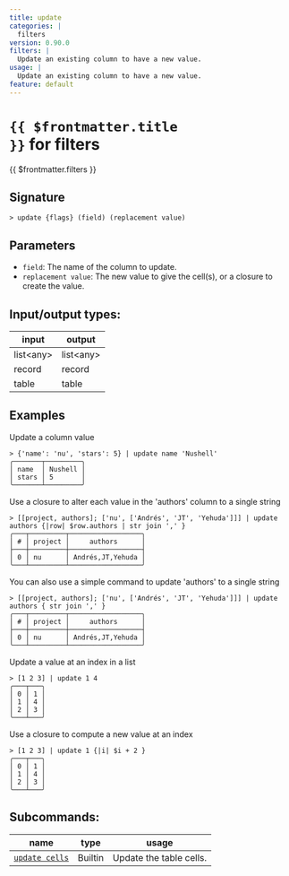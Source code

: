 ```yaml
---
title: update
categories: |
  filters
version: 0.90.0
filters: |
  Update an existing column to have a new value.
usage: |
  Update an existing column to have a new value.
feature: default
---
```


<!-- This file is automatically generated. Please edit the command in https://github.com/nushell/nushell instead. -->

# <code>{{ $frontmatter.title }}</code> for filters

<div class='command-title'>{{ $frontmatter.filters }}</div>

## Signature

`> update {flags} (field) (replacement value)`

## Parameters

- `field`: The name of the column to update.
- `replacement value`: The new value to give the cell(s), or a closure to create the value.

## Input/output types:

| input       | output      |
| ----------- | ----------- |
| list\<any\> | list\<any\> |
| record      | record      |
| table       | table       |

## Examples

Update a column value

```nushell
> {'name': 'nu', 'stars': 5} | update name 'Nushell'
╭───────┬─────────╮
│ name  │ Nushell │
│ stars │ 5       │
╰───────┴─────────╯
```

Use a closure to alter each value in the 'authors' column to a single string

```nushell
> [[project, authors]; ['nu', ['Andrés', 'JT', 'Yehuda']]] | update authors {|row| $row.authors | str join ',' }
╭───┬─────────┬──────────────────╮
│ # │ project │     authors      │
├───┼─────────┼──────────────────┤
│ 0 │ nu      │ Andrés,JT,Yehuda │
╰───┴─────────┴──────────────────╯

```

You can also use a simple command to update 'authors' to a single string

```nushell
> [[project, authors]; ['nu', ['Andrés', 'JT', 'Yehuda']]] | update authors { str join ',' }
╭───┬─────────┬──────────────────╮
│ # │ project │     authors      │
├───┼─────────┼──────────────────┤
│ 0 │ nu      │ Andrés,JT,Yehuda │
╰───┴─────────┴──────────────────╯

```

Update a value at an index in a list

```nushell
> [1 2 3] | update 1 4
╭───┬───╮
│ 0 │ 1 │
│ 1 │ 4 │
│ 2 │ 3 │
╰───┴───╯

```

Use a closure to compute a new value at an index

```nushell
> [1 2 3] | update 1 {|i| $i + 2 }
╭───┬───╮
│ 0 │ 1 │
│ 1 │ 4 │
│ 2 │ 3 │
╰───┴───╯

```

## Subcommands:

| name                                             | type    | usage                   |
| ------------------------------------------------ | ------- | ----------------------- |
| [`update cells`](/commands/docs/update_cells) | Builtin | Update the table cells. |
